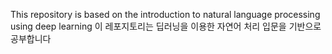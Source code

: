 This repository is based on the introduction to natural language processing using deep learning
이 레포지토리는 딥러닝을 이용한 자연어 처리 입문을 기반으로 공부합니다
